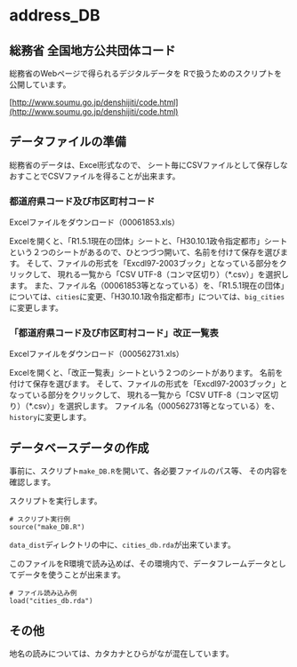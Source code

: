 # address_DB

## 総務省 全国地方公共団体コード

総務省のWebページで得られるデジタルデータを
Rで扱うためのスクリプトを公開しています。

[http://www.soumu.go.jp/denshijiti/code.html](http://www.soumu.go.jp/denshijiti/code.html)

## データファイルの準備

総務省のデータは、Excel形式なので、
シート毎にCSVファイルとして保存しなおすことでCSVファイルを得ることが出来ます。

### 都道府県コード及び市区町村コード

Excelファイルをダウンロード（00061853.xls）

Excelを開くと、「R1.5.1現在の団体」シートと、「H30.10.1政令指定都市」シートという２つのシートがあるので、ひとつづつ開いて、名前を付けて保存を選びます。
そして、ファイルの形式を「Excdl97-2003ブック」となっている部分をクリックして、
現れる一覧から「CSV UTF-8（コンマ区切り）（*.csv）」を選択します。
また、ファイル名（00061853等となっている）を、「R1.5.1現在の団体」については、`cities`に変更、「H30.10.1政令指定都市」については、`big_cities`に変更します。


### 「都道府県コード及び市区町村コード」改正一覧表
Excelファイルをダウンロード（000562731.xls）

Excelを開くと、「改正一覧表」シートという２つのシートがあります。
名前を付けて保存を選びます。
そして、ファイルの形式を「Excdl97-2003ブック」となっている部分をクリックして、
現れる一覧から「CSV UTF-8（コンマ区切り）（*.csv）」を選択します。
ファイル名（000562731等となっている）を、`history`に変更します。

## データベースデータの作成

事前に、スクリプト`make_DB.R`を開いて、各必要ファイルのパス等、
その内容を確認します。

スクリプトを実行します。

```
# スクリプト実行例
source("make_DB.R")
```

`data_dist`ディレクトリの中に、`cities_db.rda`が出来ています。

このファイルをR環境で読み込めば、その環境内で、データフレームデータとしてデータを使うことが出来ます。

```
# ファイル読み込み例
load("cities_db.rda")
```

## その他

地名の読みについては、カタカナとひらがなが混在しています。


